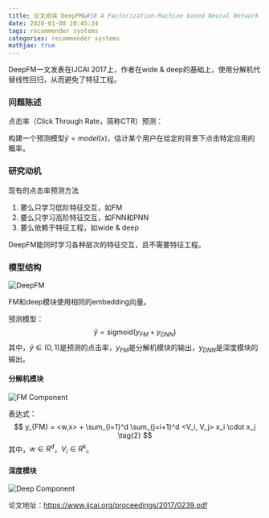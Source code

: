 ```yaml
---
title: 论文阅读 DeepFM&#58 A Factorization-Machine based Neural Network for CTR Prediction
date: 2020-01-08 20:45:24
tags: recommender systems
categories: recommender systems
mathjax: true
---
```


DeepFM一文发表在IJCAI 2017上，作者在wide & deep的基础上，使用分解机代替线性回归，从而避免了特征工程。

<!--more-->

### 问题陈述

点击率（Click Through Rate，简称CTR）预测：

构建一个预测模型$\hat y = model(x)$，估计某个用户在给定的背景下点击特定应用的概率。

### 研究动机

现有的点击率预测方法

1. 要么只学习低阶特征交互，如FM
2. 要么只学习高阶特征交互，如FNN和PNN
3. 要么依赖于特征工程，如wide & deep

DeepFM能同时学习各种层次的特征交互，且不需要特征工程。

### 模型结构

![DeepFM](/static/images/deepfm-architecture.png)

FM和deep模块使用相同的embedding向量。

预测模型：
$$
\hat y = \mathrm{sigmoid}(y_{FM} + y_{DNN}) \tag{1}
$$
其中，$\hat y \in (0,1)$是预测的点击率，$y_{FM}$是分解机模块的输出，$y_{DNN}$是深度模块的输出。

#### 分解机模块

![FM Component](/static/images/deepfm-fm.png)

表达式：
$$
y_{FM} = <w,x> + \sum_{i=1}^d \sum_{j=i+1}^d <V_i, V_j> x_i \cdot x_j \tag{2}
$$
其中，$w \in R^d$，$V_i \in R^k$。

#### 深度模块

![Deep Component](/static/images/deepfm-deep.png)



论文地址：https://www.ijcai.org/proceedings/2017/0239.pdf